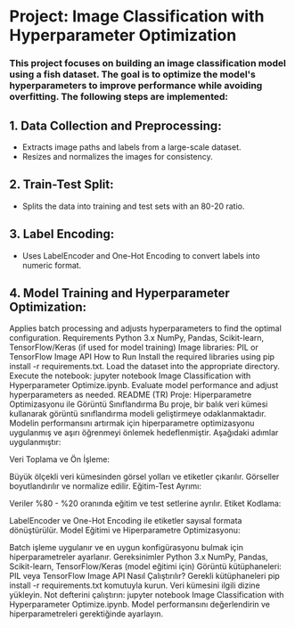 # Project: Image Classification with Hyperparameter Optimization
### This project focuses on building an image classification model using a fish dataset. The goal is to optimize the model's hyperparameters to improve performance while avoiding overfitting. The following steps are implemented:

## 1. Data Collection and Preprocessing:

* Extracts image paths and labels from a large-scale dataset.
* Resizes and normalizes the images for consistency.
## 2. Train-Test Split:

* Splits the data into training and test sets with an 80-20 ratio.
## 3. Label Encoding:

* Uses LabelEncoder and One-Hot Encoding to convert labels into numeric format.
## 4. Model Training and Hyperparameter Optimization:

Applies batch processing and adjusts hyperparameters to find the optimal configuration.
Requirements
Python 3.x
NumPy, Pandas, Scikit-learn, TensorFlow/Keras (if used for model training)
Image libraries: PIL or TensorFlow Image API
How to Run
Install the required libraries using pip install -r requirements.txt.
Load the dataset into the appropriate directory.
Execute the notebook: jupyter notebook Image Classification with Hyperparameter Optimize.ipynb.
Evaluate model performance and adjust hyperparameters as needed.
README (TR)
Proje: Hiperparametre Optimizasyonu ile Görüntü Sınıflandırma
Bu proje, bir balık veri kümesi kullanarak görüntü sınıflandırma modeli geliştirmeye odaklanmaktadır. Modelin performansını artırmak için hiperparametre optimizasyonu uygulanmış ve aşırı öğrenmeyi önlemek hedeflenmiştir. Aşağıdaki adımlar uygulanmıştır:

Veri Toplama ve Ön İşleme:

Büyük ölçekli veri kümesinden görsel yolları ve etiketler çıkarılır.
Görseller boyutlandırılır ve normalize edilir.
Eğitim-Test Ayrımı:

Veriler %80 - %20 oranında eğitim ve test setlerine ayrılır.
Etiket Kodlama:

LabelEncoder ve One-Hot Encoding ile etiketler sayısal formata dönüştürülür.
Model Eğitimi ve Hiperparametre Optimizasyonu:

Batch işleme uygulanır ve en uygun konfigürasyonu bulmak için hiperparametreler ayarlanır.
Gereksinimler
Python 3.x
NumPy, Pandas, Scikit-learn, TensorFlow/Keras (model eğitimi için)
Görüntü kütüphaneleri: PIL veya TensorFlow Image API
Nasıl Çalıştırılır?
Gerekli kütüphaneleri pip install -r requirements.txt komutuyla kurun.
Veri kümesini ilgili dizine yükleyin.
Not defterini çalıştırın: jupyter notebook Image Classification with Hyperparameter Optimize.ipynb.
Model performansını değerlendirin ve hiperparametreleri gerektiğinde ayarlayın.
